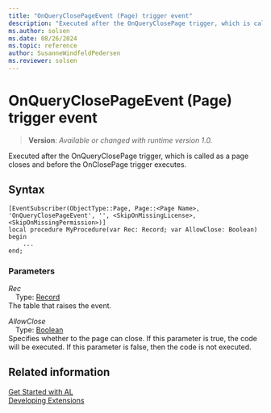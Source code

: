 ```yaml
---
title: "OnQueryClosePageEvent (Page) trigger event"
description: "Executed after the OnQueryClosePage trigger, which is called as a page closes and before the OnClosePage trigger executes."
ms.author: solsen
ms.date: 08/26/2024
ms.topic: reference
author: SusanneWindfeldPedersen
ms.reviewer: solsen
---
```

[//]: # (START>DO_NOT_EDIT)
[//]: # (IMPORTANT:Do not edit any of the content between here and the END>DO_NOT_EDIT.)
[//]: # (Any modifications should be made in the .xml files in the ModernDev repo.)

# OnQueryClosePageEvent (Page) trigger event
> **Version**: _Available or changed with runtime version 1.0._

Executed after the OnQueryClosePage trigger, which is called as a page closes and before the OnClosePage trigger executes.


## Syntax
```AL
[EventSubscriber(ObjectType::Page, Page::<Page Name>, 'OnQueryClosePageEvent', '', <SkipOnMissingLicense>, <SkipOnMissingPermission>)]
local procedure MyProcedure(var Rec: Record; var AllowClose: Boolean)
begin
    ...
end;
```

### Parameters

*Rec*  
&emsp;Type: [Record](../../../methods-auto/record/record-data-type.md)  
The table that raises the event.  

*AllowClose*  
&emsp;Type: [Boolean](../../../methods-auto/boolean/boolean-data-type.md)  
Specifies whether to the page can close. If this parameter is true, the code will be executed. If this parameter is false, then the code is not executed.  



[//]: # (IMPORTANT: END>DO_NOT_EDIT)
## Related information  
[Get Started with AL](../../../devenv-get-started.md)  
[Developing Extensions](../../../devenv-dev-overview.md)   